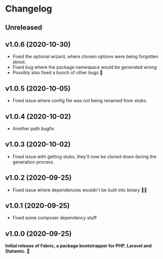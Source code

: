 # Changelog

## Unreleased

## v1.0.6 (2020-10-30)

* Fixed the optional wizard, where chosen options were being forgotten about.
* Fixed bug where the package namespace would be generated wrong
* Possibly also fixed a bunch of other bugs 🐛

## v1.0.5 (2020-10-05)

* Fixed issue where config file was not being renamed from stubs.

## v1.0.4 (2020-10-02)

* Another path bugfix

## v1.0.3 (2020-10-02)

* Fixed issue with getting stubs, they'll now be cloned down during the generation process.

## v1.0.2 (2020-09-25)

* Fixed issue where dependencies wouldn't be built into binary 🤦‍♂️

## v1.0.1 (2020-09-25)

* Fixed some composer dependency stuff

## v1.0.0 (2020-09-25)

**Initial release of Fabric, a package bootstrapper for PHP, Laravel and Statamic. 🎉**
